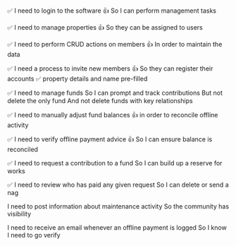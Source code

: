 ✅ I need to login to the software
👍 So I can perform management tasks

✅ I need to manage properties
👍 So they can be assigned to users

✅ I need to perform CRUD actions on members
👍 In order to maintain the data

✅ I need a process to invite new members
👍 So they can register their accounts
    ✅ property details and name pre-filled

✅ I need to manage funds
So I can prompt and track contributions
But not delete the only fund
And not delete funds with key relationships

✅ I need to manually adjust fund balances
👍 in order to reconcile offline activity

✅ I need to verify offline payment advice
👍 So I can ensure balance is reconciled

✅ I need to request a contribution to a fund
So I can build up a reserve for works

✅ I need to review who has paid any given request
So I can delete or send a nag

I need to post information about maintenance activity
So the community has visibility

I need to receive an email whenever an offline payment is logged
So I know I need to go verify
